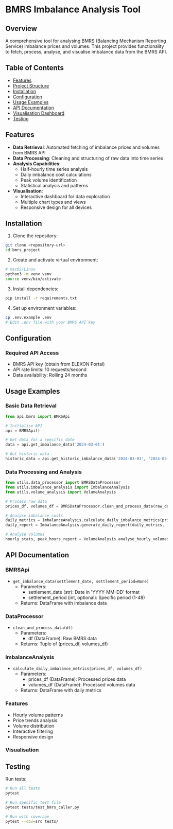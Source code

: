 # BMRS Imbalance Analysis Tool

## Overview

A comprehensive tool for analysing BMRS (Balancing Mechanism Reporting Service) imbalance prices and volumes. This project provides functionality to fetch, process, analyse, and visualise imbalance data from the BMRS API.

## Table of Contents

- [Features](#features)
- [Project Structure](#project-structure)
- [Installation](#installation)
- [Configuration](#configuration)
- [Usage Examples](#usage-examples)
- [API Documentation](#api-documentation)
- [Visualisation Dashboard](#visualisation-dashboard)
- [Testing](#testing)

## Features

- **Data Retrieval**: Automated fetching of imbalance prices and volumes from BMRS API
- **Data Processing**: Cleaning and structuring of raw data into time series
- **Analysis Capabilities**:
  - Half-hourly time series analysis
  - Daily imbalance cost calculations
  - Peak volume identification
  - Statistical analysis and patterns
- **Visualisation**:
  - Interactive dashboard for data exploration
  - Multiple chart types and views
  - Responsive design for all devices

## Installation

1. Clone the repository:

```bash
git clone <repository-url>
cd bmrs_project
```

2. Create and activate virtual environment:

```bash
# macOS/Linux
python3 -m venv venv
source venv/bin/activate
```

3. Install dependencies:

```bash
pip install -r requirements.txt
```

4. Set up environment variables:

```bash
cp .env.example .env
# Edit .env file with your BMRS API key
```

## Configuration

### Required API Access

- BMRS API key (obtain from ELEXON Portal)
- API rate limits: 10 requests/second
- Data availability: Rolling 24 months

## Usage Examples

### Basic Data Retrieval

```python
from api.bmrs import BMRSApi

# Initialise API
api = BMRSApi()

# Get data for a specific date
data = api.get_imbalance_data('2024-03-01')

# Get historic data
historic_data = api.get_historic_imbalance_data('2024-03-01', '2024-03-07')
```

### Data Processing and Analysis

```python
from utils.data_processor import BMRSDataProcessor
from utils.imbalance_analysis import ImbalanceAnalysis
from utils.volume_analysis import VolumeAnalysis

# Process raw data
prices_df, volumes_df = BMRSDataProcessor.clean_and_process_data(raw_data)

# Analyse imbalance costs
daily_metrics = ImbalanceAnalysis.calculate_daily_imbalance_metrics(prices_df, volumes_df)
daily_report = ImbalanceAnalysis.generate_daily_report(daily_metrics, '2024-03-01')

# Analyse volumes
hourly_stats, peak_hours_report = VolumeAnalysis.analyse_hourly_volumes(volumes_df)
```

## API Documentation

### BMRSApi

- `get_imbalance_data(settlement_date, settlement_period=None)`
  - Parameters:
    - settlement_date (str): Date in 'YYYY-MM-DD' format
    - settlement_period (int, optional): Specific period (1-48)
  - Returns: DataFrame with imbalance data

### DataProcessor

- `clean_and_process_data(df)`
  - Parameters:
    - df (DataFrame): Raw BMRS data
  - Returns: Tuple of (prices_df, volumes_df)

### ImbalanceAnalysis

- `calculate_daily_imbalance_metrics(prices_df, volumes_df)`
  - Parameters:
    - prices_df (DataFrame): Processed prices data
    - volumes_df (DataFrame): Processed volumes data
  - Returns: DataFrame with daily metrics

### Features

- Hourly volume patterns
- Price trends analysis
- Volume distribution
- Interactive filtering
- Responsive design

### Visualisation

## Testing

Run tests:

```bash
# Run all tests
pytest

# Run specific test file
pytest tests/test_bmrs_caller.py

# Run with coverage
pytest --cov=src tests/
```
